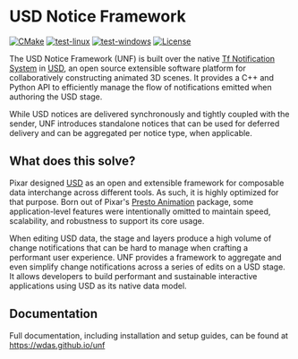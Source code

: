 # USD Notice Framework

[![CMake](https://img.shields.io/badge/CMake-3.20...3.30-blue.svg?logo=CMake&logoColor=blue)](https://cmake.org)
[![test-linux](https://github.com/wdas/unf/actions/workflows/test-linux.yml/badge.svg?branch=main)](https://github.com/wdas/unf/actions/workflows/test-linux.yml)
[![test-windows](https://github.com/wdas/unf/actions/workflows/test-windows.yml/badge.svg?branch=main)](https://github.com/wdas/unf/actions/workflows/test-windows.yml)
[![License](https://img.shields.io/badge/License-TOST-yellow.svg)](https://github.com/wdas/unf/blob/main/LICENSE.txt)

The USD Notice Framework (UNF) is built over the native [Tf Notification System][1]
in [USD][2], an open source extensible software platform for collaboratively
constructing animated 3D scenes. It provides a C++ and Python API to efficiently
manage the flow of notifications emitted when authoring the USD stage.

While USD notices are delivered synchronously and tightly coupled with
the sender, UNF introduces standalone notices that can be used
for deferred delivery and can be aggregated per notice type, when applicable.

## What does this solve?

Pixar designed [USD][2] as an open and extensible framework for composable data
interchange across different tools. As such, it is highly optimized for that
purpose. Born out of Pixar's [Presto Animation][3] package, some
application-level features were intentionally omitted to maintain speed,
scalability, and robustness to support its core usage.

When editing USD data, the stage and layers produce a high volume of change
notifications that can be hard to manage when crafting a performant user
experience. UNF provides a framework to aggregate and even simplify change
notifications across a series of edits on a USD stage. It allows developers
to build performant and sustainable interactive applications using USD as its
native data model.

## Documentation

Full documentation, including installation and setup guides, can be found at
https://wdas.github.io/unf

[1]: https://graphics.pixar.com/usd/release/api/page_tf__notification.html
[2]: http://openusd.org
[3]: https://en.wikipedia.org/wiki/Presto_(animation_software)
